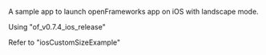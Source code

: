 A sample app to launch openFrameworks app on iOS with landscape mode.

Using "of_v0.7.4_ios_release"

Refer to "iosCustomSizeExample"
